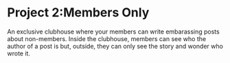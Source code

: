 # Project 2:Members Only

An exclusive clubhouse where your members can write embarassing posts about non-members. Inside the clubhouse, members can see who the author of a post is but, outside, they can only see the story and wonder who wrote it.